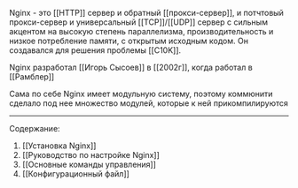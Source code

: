 
Nginx - это [[HTTP]] сервер и обратный [[прокси-сервер]], и потчтовый прокси-сервер и универсальный [[TCP]]/[[UDP]] сервер с сильным акцентом на высокую степень параллелизма, производительность и низкое потребление памяти, с открытым исходным кодом. Он создавался для решения проблемы [[C10K]]. 

Nginx разработал [[Игорь Сысоев]] в [[2002г]], когда работал в [[Рамблер]] 

Сама по себе Nginx имеет модульную систему, поэтому коммюнити сделало под нее множество модулей, которые к ней прикомпилируются

---
Содержание:
1. [[Установка Nginx]]
2. [[Руководство по настройке Nginx]]
3. [[Основные команды управления]]
4. [[Конфигурационный файл]]
